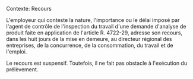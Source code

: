 Contexte: Recours

L'employeur qui conteste la nature, l'importance ou le délai imposé par l'agent de contrôle de l'inspection du travail d'une demande d'analyse de produit faite en application de l'article R. 4722-29, adresse son recours, dans les huit jours de la mise en demeure, au directeur régional des entreprises, de la concurrence, de la consommation, du travail et de l'emploi.

Le recours est suspensif. Toutefois, il ne fait pas obstacle à l'exécution du prélèvement.